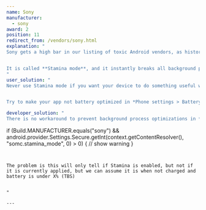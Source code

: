 ```yaml
---
name: Sony
manufacturer:
  - sony
award: 2
position: 11
redirect_from: /vendors/sony.html
explanation: "
Sony gets a high bar in our listing of toxic Android vendors, as historically Sony introduced the first very effective non-standard background process optimization and opened Pandora's box.


It is called **Stamina mode**, and it instantly breaks all background processes and all alarms if enabled.
"
user_solution: "
Never use Stamina mode if you want your device to do something useful when not actively using it.


Try to make your app not battery optimized in *Phone settings > Battery > Three dots in the top right corner > Battery optimisation > Apps > your app*."

developer_solution: "
There is no workaround to prevent background process optimizations in *Stamina mode*, but at least apps can detect that Stamina mode is enabled with the following command:


```
if (Build.MANUFACTURER.equals(\"sony\") && android.provider.Settings.Secure.getInt(context.getContentResolver(), \"somc.stamina_mode\", 0) > 0) {
    // show warning
}
```


The problem is this will only tell if Stamina is enabled, but not if it is currently applied, but we can assume it is when not charged and battery is under X% (TBS)


"

---
```

